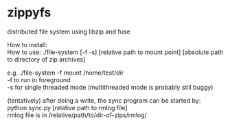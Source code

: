 # zippyfs
distributed file system using libzip and fuse  

How to install:  
How to use:
./file-system [-f -s] [relative path to mount point] [absolute path to directory of zip archives]  

e.g. ./file-system -f mount /home/test/dir  
-f to run in foreground  
-s for single threaded mode (multithreaded mode is probably still buggy)  

(tentatively) after doing a write, the sync program can be started by:  
python sync.py [relative path to rmlog file]  
rmlog file is in /relative/path/to/dir-of-zips/rmlog/  



